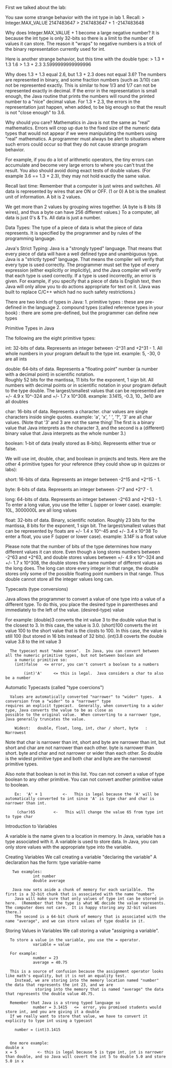 First we talked about the lab:

   You saw some strange behavior with the int type in lab 1.  Recall:
        > Integer.MAX_VALUE
        2147483647
        > 2147483647 + 1
        -2147483648

   Why does Integer.MAX_VALUE + 1 become a large negative number?
     It is because the int type is only 32-bits so there is a limit to the number of values it can store.  The reason it "wraps" to negative numbers
       is a trick of the binary representation currently used for int.

   Here is another strange behavior, but this time with the double type:
        > 1.3 + 1.3
        1.6
        > 1.3 + 2.3
        3.5999999999999996

  Why does 1.3 + 1.3 equal 2.6, but 1.3 + 2.3 does not equal 3.6?
    The numbers are represented in binary, and some fraction numbers (such as 3/10) can not be represented exactly.
    This is similar to how 1/3 and 1/7 can not be represented exactly in decimal.
    If the error in the representation is small enough, the Java routine that prints the numbers will round the printed number to a "nice" decimal value.
    For 1.3 + 2.3, the errors in the representation just happen, when added, to be big enough so that the result is not "close enough" to 3.6.

  Why should you care?
   Mathematics in Java is not the same as "real" mathematics.  Errors will crop up due to the fixed size of the numeric data types that would not appear if we
   were manipulating the numbers using "real" mathematics.  A programmer must always be alert to situations where such errors could occur so that they do not cause
   strange program behavior.

   For example, if you do a lot of arithmetic operators, the tiny errors can accumulate and become very large errors to where you
    can't trust the result.
   You also should avoid doing exact tests of double values.  (For example 3.6 == 1.3 + 2.3), they may not hold exactly the same value.


Recall last time:
  Remember that a computer is just wires and switches.  All data is represented by wires that are ON or OFF. (1 or 0)
  A bit is the smallest unit of information.  A bit is 2 values.

  We get more than 2 values by grouping wires together.  (A byte is 8 bits (8 wires), and thus a byte can have 256 different values.)
  To a computer, all data is just 0's & 1's.  All data is just a number.

Data Types:
  The type of a piece of data is what the piece of data represents.  It is specified by the programmer and by rules of the programming language.

   Java's Strict Typing:
       Java is a "strongly typed" language.  That means that every piece of data will have a well defined type and unambiguous type.
       Java is a "strictly typed" language.  That means the compiler will verify that every type is used correctly.
       The programmer must set the type of every expression (either explicitly or implicitly), and the Java compiler will verify that each type is used correctly.  If a type is used incorrectly, an error is given.
       For example, if you specify that a piece of data is English text, then Java will only allow you to do actions appropriate for text on it.
    (Java was built to replace C/C++ which had no such safety restrictions.)

  There are two kinds of types in Java: 
    1.  primitive types : these are pre-defined in the language
    2.  compound types (called reference types in your book) : there are some pre-defined, but the programmer can define new types

Primitive Types in Java

 The following are the eight primitive types:

  int:  32-bits of data.  Represents an integer between -2^31 and +2^31 - 1.
	All whole numbers in your program default to the type int.
	  example:  5, -30, 0  are all ints

  double: 64-bits of data.  Represents a "floating point" number (a number with a decimal point) in scientific notation.  
        Roughly 52 bits for the mantissa, 11 bits for the exponent, 1 sign bit.
	All numbers with decimal points or in scientific notation in your program default to the type double.
        The largest/smallest values that can be represented are +/- 4.9 x 10^-324 and +/- 1.7 x 10^308.
	   example:  3.1415, -0.3,  10.,  3e10  are all doubles

  char: 16-bits of data.  Represents a character. 
	char values are single characters inside single quotes.
	  example:  'a', 'x', ' ', '?', '3'  are all char values.
           (Note that '3' and 3 are not the same thing!  The first is a binary value that Java interprets as the character 3, and
            the second is a (different) binary value that Java interprets as the whole number 3.)

  boolean:  1-bit of data (really stored as 8-bits).  Represents either true or false.
  
We will use int, double, char, and boolean in projects and tests.  Here are the other 4 primitive types for your reference (they could show up in quizzes or labs):

  short: 16-bits of data.  Represents an integer between -2^15 and +2^15 - 1.

  byte: 8-bits of data.  Represents an integer between -2^7 and +2^7 - 1.

  long: 64-bits of data.  Represents an integer between -2^63 and +2^63 - 1.
	To enter a long value, you use the letter L (upper or lower case).
	  example:   10L, 3000000L  are all long values

  float: 32-bits of data.  Binary, scientific notation.  Roughly 23 bits for the mantissa, 8 bits for the exponent, 1 sign bit.
        The largest/smallest values that can be represented by floats are +/- 1.4 x 10^-45 and +/- 3.4 x 10^38
	To enter a float, you use F (upper or lower case).
	   example:  3.14F  is a float value

  Please note that the number of bits of the type determines how many different values it can store.
  Even though a long stores numbers between -2^63 and +2^63, and double stores values between +/- 4.9 x 10^-324 and +/- 1.7 x 10^308,
  the double stores the same number of different values as the long does.  The long can store every integer in that range, the double
  stores only some of the possible floating point numbers in that range.  Thus double cannot store all the integer values long can.


Typecasts (type conversions)

  Java allows the programmer to convert a value of one type into a value of a different type.
  To do this, you place the desired type in parentheses and immediately to the left of the value.
	(desired-type) value

   For example:
	   (double)3     converts the int value 3 to the double value that is the closest to 3.  In this case, the value is 3.0.
	   (short)100    converts the int value 100 to the short value that is the closts to 100.  In this case, the value is still 100 (but stored in 16 bits instead of 32 bits).
	   (int)3.8	 coverts the double value 3.8 to the int value 3
	   
      The typecast must "make sense".  In Java, you can convert between all the numeric primitive types, but not between boolean and
        a numeric primitive so:
	    (int)false   <= error, you can't convert a boolean to a numbers

            (int)'A'     <= this is legal.  Java considers a char to also be a number


Automatic Typecasts (called "type coercions")

      Values are automatically converted "narrower" to "wider" types.  A conversion from a "wider" to a "narrower" type
    requires an explicit typecast.  Generally, when converting to a wider type, Java converts the value to be as close as
    possible to the original value.  When converting to a narrower type, Java generally truncates the value.

        Widest:   double, float, long, int, char / short, byte   :  Narrowest

   Note that char is narrower than int, short and byte are narrower than int, but short and char are not narrower than each other. byte is narrower than short.  byte and char and not narrower or wider than each other.
   So double is the widest primitive type and both char and byte are the narrowest primitive types.

   Also note that boolean is not in this list.  You can not convert a value of type boolean to any other primitive.  You can not convert another primitive value to boolean.


        Ex:  'A' + 1         <-   This is legal because the 'A' will be automatically converted to int since 'A' is type char and char is narrower than int.

	     (char)65        <-   This will change the value 65 from type int to type char



Introduction to Variables

  A variable is the name given to a location in memory.  In Java, variable has a type associated with it.
  A variable is used to store data.  In Java, you can only store values with the appropriate type into the variable.

  Creating Variables
       We call creating a variable "declaring the variable"
       A declaration has the form:
                type variable-name

       Two examples:
                int number
                double average

       Java now sets aside a chunk of memory for each varialble.  The first is a 32-bit chunk that is associated with the name "number".
        Java will make sure that only values of type int can be stored in here.  (Remember that the type is what WE decide the value represents.  The computer does not care.  It is happy storing any 32-bit values there.)
        The second is a 64-bit chunk of memory that is associated with the name "average", and we can store values of type double in it.

  Storing Values in Variables
     We call storing a value "assigning a variable".

      To store a value in the variable, you use the = operator.
                variable = value

      For example:
                number = 23
                average = 40.75

      This is a source of confusion because the assignment operator looks like math's equality, but it is not an equality test.
        Instead, we are storing into the memory location named "number" the data that represents the int 23, and we are
                 storing into the memory that is named "average" the data that represents the double value 40.75.

      Remember that Java is a strong typed language so
                number = 3.1415   <=  error, you promised students would store int, and you are giving it a double
      If we really want to store that value, we have to convert it explicity to type int using a typecast

		number = (int)3.1415


      One more example:
	double x
	x = 5		  <- this is legal because 5 is type int, int is narrower than double, and so Java will covert the int 5 to double 5.0 and store 5.0 in x

